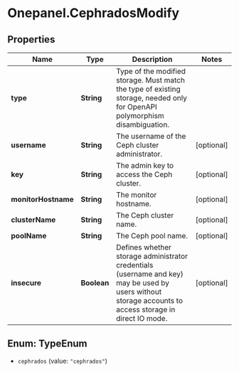 # Onepanel.CephradosModify

## Properties
Name | Type | Description | Notes
------------ | ------------- | ------------- | -------------
**type** | **String** | Type of the modified storage. Must match the type of existing storage, needed only for OpenAPI polymorphism disambiguation. | 
**username** | **String** | The username of the Ceph cluster administrator. | [optional] 
**key** | **String** | The admin key to access the Ceph cluster. | [optional] 
**monitorHostname** | **String** | The monitor hostname. | [optional] 
**clusterName** | **String** | The Ceph cluster name. | [optional] 
**poolName** | **String** | The Ceph pool name. | [optional] 
**insecure** | **Boolean** | Defines whether storage administrator credentials (username and key) may be used by users without storage accounts to access storage in direct IO mode.  | [optional] 


<a name="TypeEnum"></a>
## Enum: TypeEnum


* `cephrados` (value: `"cephrados"`)




